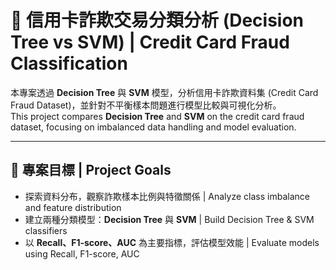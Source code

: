 
# 🏦 信用卡詐欺交易分類分析 (Decision Tree vs SVM) | Credit Card Fraud Classification

本專案透過 **Decision Tree** 與 **SVM** 模型，分析信用卡詐欺資料集 (Credit Card Fraud Dataset)，並針對不平衡樣本問題進行模型比較與可視化分析。  
This project compares **Decision Tree** and **SVM** on the credit card fraud dataset, focusing on imbalanced data handling and model evaluation.

---

## 📌 專案目標 | Project Goals
- 探索資料分布，觀察詐欺樣本比例與特徵關係 | Analyze class imbalance and feature distribution  
- 建立兩種分類模型：**Decision Tree** 與 **SVM** | Build Decision Tree & SVM classifiers  
- 以 **Recall、F1-score、AUC** 為主要指標，評估模型效能 | Evaluate models using Recall, F1-score, AUC  
